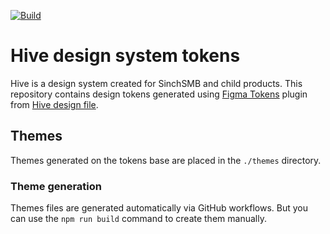 [![Build](https://github.com/varzin/hive-design-tokens/actions/workflows/build.yml/badge.svg?branch=main)](https://github.com/varzin/hive-design-tokens/actions/workflows/build.yml)

# Hive design system tokens

Hive is a design system created for SinchSMB and child products. This repository contains design tokens generated using [Figma Tokens](https://docs.tokens.studio) plugin from [Hive design file](https://www.figma.com/file/ba5gOeZ2Bb2EPFF0gAlDM5/%F0%9F%90%9D-Hive).

## Themes
Themes generated on the tokens base are placed in the `./themes` directory.

### Theme generation

Themes files are generated automatically via GitHub workflows.
But you can use the `npm run build` command to create them manually.
